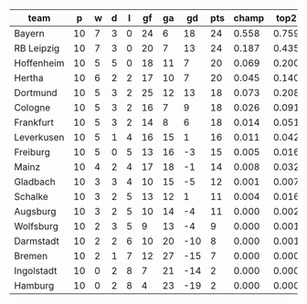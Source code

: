 |    team    | p  | w | d | l | gf | ga | gd  | pts | champ | top2  | top3  | top4  |  5-7  | bot4  | bot3  | bot2  |
|------------|----|---|---|---|----|----|-----|-----|-------|-------|-------|-------|-------|-------|-------|-------|
| Bayern     | 10 | 7 | 3 | 0 | 24 |  6 |  18 |  24 | 0.558 | 0.759 | 0.867 | 0.920 | 0.067 | 0.000 | 0.000 | 0.000|
| RB Leipzig | 10 | 7 | 3 | 0 | 20 |  7 |  13 |  24 | 0.187 | 0.435 | 0.600 | 0.724 | 0.201 | 0.001 | 0.000 | 0.000|
| Hoffenheim | 10 | 5 | 5 | 0 | 18 | 11 |   7 |  20 | 0.069 | 0.200 | 0.342 | 0.480 | 0.304 | 0.004 | 0.002 | 0.000|
| Hertha     | 10 | 6 | 2 | 2 | 17 | 10 |   7 |  20 | 0.045 | 0.140 | 0.261 | 0.384 | 0.322 | 0.008 | 0.003 | 0.000|
| Dortmund   | 10 | 5 | 3 | 2 | 25 | 12 |  13 |  18 | 0.073 | 0.208 | 0.352 | 0.486 | 0.300 | 0.005 | 0.001 | 0.000|
| Cologne    | 10 | 5 | 3 | 2 | 16 |  7 |   9 |  18 | 0.026 | 0.091 | 0.188 | 0.299 | 0.329 | 0.014 | 0.005 | 0.001|
| Frankfurt  | 10 | 5 | 3 | 2 | 14 |  8 |   6 |  18 | 0.014 | 0.051 | 0.110 | 0.190 | 0.285 | 0.028 | 0.012 | 0.004|
| Leverkusen | 10 | 5 | 1 | 4 | 16 | 15 |   1 |  16 | 0.011 | 0.042 | 0.096 | 0.165 | 0.281 | 0.036 | 0.014 | 0.004|
| Freiburg   | 10 | 5 | 0 | 5 | 13 | 16 |  -3 |  15 | 0.005 | 0.016 | 0.043 | 0.080 | 0.186 | 0.089 | 0.040 | 0.014|
| Mainz      | 10 | 4 | 2 | 4 | 17 | 18 |  -1 |  14 | 0.008 | 0.032 | 0.067 | 0.121 | 0.242 | 0.054 | 0.025 | 0.008|
| Gladbach   | 10 | 3 | 3 | 4 | 10 | 15 |  -5 |  12 | 0.001 | 0.007 | 0.020 | 0.041 | 0.123 | 0.166 | 0.086 | 0.030|
| Schalke    | 10 | 3 | 2 | 5 | 13 | 12 |   1 |  11 | 0.004 | 0.016 | 0.042 | 0.082 | 0.202 | 0.086 | 0.042 | 0.014|
| Augsburg   | 10 | 3 | 2 | 5 | 10 | 14 |  -4 |  11 | 0.000 | 0.002 | 0.006 | 0.015 | 0.068 | 0.286 | 0.163 | 0.068|
| Wolfsburg  | 10 | 2 | 3 | 5 |  9 | 13 |  -4 |   9 | 0.000 | 0.001 | 0.002 | 0.004 | 0.030 | 0.464 | 0.304 | 0.146|
| Darmstadt  | 10 | 2 | 2 | 6 | 10 | 20 | -10 |   8 | 0.000 | 0.001 | 0.003 | 0.006 | 0.031 | 0.452 | 0.304 | 0.154|
| Bremen     | 10 | 2 | 1 | 7 | 12 | 27 | -15 |   7 | 0.000 | 0.000 | 0.002 | 0.005 | 0.027 | 0.502 | 0.344 | 0.177|
| Ingolstadt | 10 | 0 | 2 | 8 |  7 | 21 | -14 |   2 | 0.000 | 0.000 | 0.000 | 0.000 | 0.001 | 0.903 | 0.824 | 0.686|
| Hamburg    | 10 | 0 | 2 | 8 |  4 | 23 | -19 |   2 | 0.000 | 0.000 | 0.000 | 0.000 | 0.001 | 0.902 | 0.832 | 0.693|
